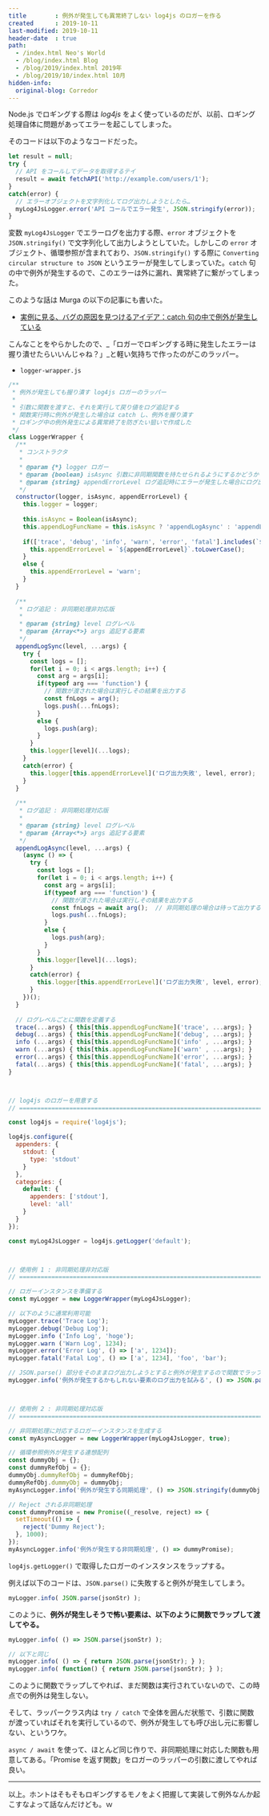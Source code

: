 ```yaml
---
title        : 例外が発生しても異常終了しない log4js のロガーを作る
created      : 2019-10-11
last-modified: 2019-10-11
header-date  : true
path:
  - /index.html Neo's World
  - /blog/index.html Blog
  - /blog/2019/index.html 2019年
  - /blog/2019/10/index.html 10月
hidden-info:
  original-blog: Corredor
---
```


Node.js でロギングする際は _log4js_ をよく使っているのだが、以前、ロギング処理自体に問題があってエラーを起こしてしまった。

そのコードは以下のようなコードだった。

```javascript
let result = null;
try {
  // API をコールしてデータを取得するテイ
  result = await fetchAPI('http://example.com/users/1');
}
catch(error) {
  // エラーオブジェクトを文字列化してログ出力しようとしたら…
  myLog4JsLogger.error('API コールでエラー発生', JSON.stringify(error));
}
```

変数 `myLog4JsLogger` でエラーログを出力する際、`error` オブジェクトを `JSON.stringify()` で文字列化して出力しようとしていた。しかしこの `error` オブジェクト、循環参照が含まれており、`JSON.stringify()` する際に `Converting circular structure to JSON` というエラーが発生してしまっていた。`catch` 句の中で例外が発生するので、このエラーは外に漏れ、異常終了に繋がってしまった。

このような話は Murga の以下の記事にも書いた。

- [実例に見る、バグの原因を見つけるアイデア：catch 句の中で例外が発生している](/blog/2019/04/28-01.html)

こんなことをやらかしたので、_「ロガーでロギングする時に発生したエラーは握り潰せたらいいんじゃね？」_と軽い気持ちで作ったのがこのラッパー。

- `logger-wrapper.js`

```javascript
/**
 * 例外が発生しても握り潰す log4js ロガーのラッパー
 * 
 * 引数に関数を渡すと、それを実行して戻り値をログ追記する
 * 関数実行時に例外が発生した場合は catch し、例外を握り潰す
 * ロギング中の例外発生による異常終了を防ぎたい狙いで作成した
 */
class LoggerWrapper {
  /**
   * コンストラクタ
   * 
   * @param {*} logger ロガー
   * @param {boolean} isAsync 引数に非同期関数を持たせられるようにするかどうか (デフォルトは false = 非同期関数に対応しない)
   * @param {string} appendErrorLevel ログ追記時にエラーが発生した場合にログ出力するレベル (デフォルトは 'warn' レベルで通知する)
   */
  constructor(logger, isAsync, appendErrorLevel) {
    this.logger = logger;
    
    this.isAsync = Boolean(isAsync);
    this.appendLogFuncName = this.isAsync ? 'appendLogAsync' : 'appendLogSync';
    
    if(['trace', 'debug', 'info', 'warn', 'error', 'fatal'].includes(`${appendErrorLevel}`.toLowerCase())) {
      this.appendErrorLevel = `${appendErrorLevel}`.toLowerCase();
    }
    else {
      this.appendErrorLevel = 'warn';
    }
  }
  
  /**
   * ログ追記 : 非同期処理非対応版
   * 
   * @param {string} level ログレベル
   * @param {Array<*>} args 追記する要素
   */
  appendLogSync(level, ...args) {
    try {
      const logs = [];
      for(let i = 0; i < args.length; i++) {
        const arg = args[i];
        if(typeof arg === 'function') {
          // 関数が渡された場合は実行しその結果を出力する
          const fnLogs = arg();
          logs.push(...fnLogs);
        }
        else {
          logs.push(arg);
        }
      }
      this.logger[level](...logs);
    }
    catch(error) {
      this.logger[this.appendErrorLevel]('ログ出力失敗', level, error);
    }
  }
  
  /**
   * ログ追記 : 非同期処理対応版
   * 
   * @param {string} level ログレベル
   * @param {Array<*>} args 追記する要素
   */
  appendLogAsync(level, ...args) {
    (async () => {
      try {
        const logs = [];
        for(let i = 0; i < args.length; i++) {
          const arg = args[i];
          if(typeof arg === 'function') {
            // 関数が渡された場合は実行しその結果を出力する
            const fnLogs = await arg();  // 非同期処理の場合は待って出力する
            logs.push(...fnLogs);
          }
          else {
            logs.push(arg);
          }
        }
        this.logger[level](...logs);
      }
      catch(error) {
        this.logger[this.appendErrorLevel]('ログ出力失敗', level, error);
      }
    })();
  }
  
  // ログレベルごとに関数を定義する
  trace(...args) { this[this.appendLogFuncName]('trace', ...args); }
  debug(...args) { this[this.appendLogFuncName]('debug', ...args); }
  info (...args) { this[this.appendLogFuncName]('info' , ...args); }
  warn (...args) { this[this.appendLogFuncName]('warn' , ...args); }
  error(...args) { this[this.appendLogFuncName]('error', ...args); }
  fatal(...args) { this[this.appendLogFuncName]('fatal', ...args); }
}



// log4js のロガーを用意する
// ================================================================================

const log4js = require('log4js');

log4js.configure({
  appenders: {
    stdout: {
      type: 'stdout'
    }
  },
  categories: {
    default: {
      appenders: ['stdout'],
      level: 'all'
    }
  }
});

const myLog4JsLogger = log4js.getLogger('default');



// 使用例 1 : 非同期処理非対応版
// ================================================================================

// ロガーインスタンスを準備する
const myLogger = new LoggerWrapper(myLog4JsLogger);

// 以下のように通常利用可能
myLogger.trace('Trace Log');
myLogger.debug('Debug Log');
myLogger.info ('Info Log', 'hoge');
myLogger.warn ('Warn Log', 1234);
myLogger.error('Error Log', () => ['a', 1234]);
myLogger.fatal('Fatal Log', () => ['a', 1234], 'foo', 'bar');

// JSON.parse() 部分をそのままログ出力しようとすると例外が発生するので関数でラップして出力する
myLogger.info('例外が発生するかもしれない要素のログ出力を試みる', () => JSON.parse('Invalid JSON String'));



// 使用例 2 : 非同期処理対応版
// ================================================================================

// 非同期処理に対応するロガーインスタンスを生成する
const myAsyncLogger = new LoggerWrapper(myLog4JsLogger, true);

// 循環参照例外が発生する連想配列
const dummyObj = {};
const dummyRefObj = {};
dummyObj.dummyRefObj = dummyRefObj;
dummyRefObj.dummyObj = dummyObj;
myAsyncLogger.info('例外が発生する同期処理', () => JSON.stringify(dummyObj));

// Reject される非同期処理
const dummyPromise = new Promise((_resolve, reject) => {
  setTimeout(() => {
    reject('Dummy Reject');
  }, 1000);
});
myAsyncLogger.info('例外が発生する非同期処理', () => dummyPromise);
```

`log4js.getLogger()` で取得したロガーのインスタンスをラップする。

例えば以下のコードは、`JSON.parse()` に失敗すると例外が発生してしまう。

```javascript
myLogger.info( JSON.parse(jsonStr) );
```

このように、**例外が発生しそうで怖い要素は、以下のように関数でラップして渡してやる。**

```javascript
myLogger.info( () => JSON.parse(jsonStr) );

// 以下と同じ
myLogger.info( () => { return JSON.parse(jsonStr); } );
myLogger.info( function() { return JSON.parse(jsonStr); } );
```

このように関数でラップしてやれば、まだ関数は実行されていないので、この時点での例外は発生しない。

そして、ラッパークラス内は `try / catch` で全体を囲んだ状態で、引数に関数が渡っていればそれを実行しているので、例外が発生しても呼び出し元に影響しない、というワケ。

`async / await` を使って、ほとんど同じ作りで、非同期処理に対応した関数も用意してある。「Promise を返す関数」をロガーのラッパーの引数に渡してやれば良い。

---

以上。ホントはそもそもロギングするモノをよく把握して実装して例外なんか起こすなよって話なんだけども。ｗ
